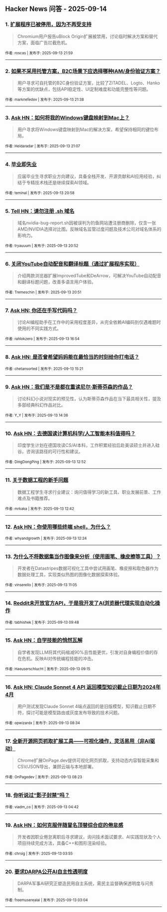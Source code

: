 ## Hacker News 问答 - 2025-09-14


### 1. [扩展程序已被停用，因为不再受支持](https://news.ycombinator.com/item?id=45235666)
> Chromium用户报告uBlock Origin扩展被禁用，讨论临时解决方案和替代方案，面临广告拦截危机。

<sub>作者: roscas | 发布于: 2025-09-13 21:59</sub>

---

### 2. [如果不采用托管方案，B2C场景下应选择哪种IAM/身份验证方案？](https://news.ycombinator.com/item?id=45235550)
> 用户寻求可自托管的B2C身份验证方案，比较了ZITADEL、Logto、Hanko等方案的优缺点，包括API稳定性、UI定制难度和功能完整性等问题。

<sub>作者: marknefedov | 发布于: 2025-09-13 21:38</sub>

---

### 3. [Ask HN：如何将我的Windows键盘映射到Mac上？](https://news.ycombinator.com/item?id=45235319)
> 用户寻求将Windows键盘映射到Mac的解决方案，希望保持相同的键位布局。

<sub>作者: Heidaradar | 发布于: 2025-09-13 21:07</sub>

---

### 4. [毕业即失业](https://news.ycombinator.com/item?id=45235243)
> 应届毕业生寻求职业方向建议，具备全栈开发、开源贡献和AI应用经验，纠结于专精技术栈还是继续探索AI领域。

<sub>作者: teminal | 发布于: 2025-09-13 20:58</sub>

---

### 5. [Tell HN：请勿注册 .sh 域名](https://news.ycombinator.com/item?id=45235207)
> 域名nvidia-bug-report.sh因被误判为钓鱼网站遭注册商删除，仅含一张AMD/NVIDIA选择对比图。反映域名监管过度问题及技术公司对域名体系的影响力。

<sub>作者: tryauuum | 发布于: 2025-09-13 20:52</sub>

---

### 6. [关闭YouTube自动配音和翻译标题（通过扩展程序实现）](https://news.ycombinator.com/item?id=45235199)
> 介绍两款浏览器扩展ImprovedTube和DeArrow，可解决YouTube自动配音和翻译标题问题，改善多语言用户体验。

<sub>作者: Tremeschin | 发布于: 2025-09-13 20:51</sub>

---

### 7. [Ask HN: 你还在手写代码吗？](https://news.ycombinator.com/item?id=45233516)
> 讨论AI编程助手在工作中的采用程度差异，从完全依赖AI编码到仅遇难题时使用的不同实践方式。

<sub>作者: rahlokzero | 发布于: 2025-09-13 16:54</sub>

---

### 8. [Ask HN: 是否曾希望妈妈能在最恰当的时刻给你打电话？](https://news.ycombinator.com/item?id=45232815)

<sub>作者: chetansorted | 发布于: 2025-09-13 15:21</sub>

---

### 9. [Ask HN：我们是不是都在重读尼尔·斯蒂芬森的作品？](https://news.ycombinator.com/item?id=45232410)
> 讨论科幻小说对现实的预见性，认为斯蒂芬森作品在当下最具相关性，提及多部经典科幻作品对比。

<sub>作者: Y_Y | 发布于: 2025-09-13 14:36</sub>

---

### 10. [Ask HN：去德国读计算机科学/人工智能本科值得吗？](https://news.ycombinator.com/item?id=45231682)
> 印度学生计划在德国攻读CS/AI本科，工作积累经验后赴美读硕士并进入硅谷。咨询该路径的可行性和建议。

<sub>作者: DingDongPing | 发布于: 2025-09-13 12:52</sub>

---

### 11. [关于数据工程的新手问题](https://news.ycombinator.com/item?id=45231603)
> 数据工程学生寻求行业建议：询问值得学习的新工具、职业发展前景、工作难点及书籍推荐。

<sub>作者: mrkaka | 发布于: 2025-09-13 12:42</sub>

---

### 12. [Ask HN：你使用哪些终端 shell，为什么？](https://news.ycombinator.com/item?id=45231475)

<sub>作者: whyandgrowth | 发布于: 2025-09-13 12:24</sub>

---

### 13. [为什么不将数据集当作图像来分析（使用画笔、橡皮擦等工具）？](https://news.ycombinator.com/item?id=45231115)
> 开发者在Datastripes数据可视化工具中尝试用画笔、橡皮擦和取色器作为数据处理工具，实现类似热图的图像化数据探索体验。

<sub>作者: vinserello | 发布于: 2025-09-13 11:05</sub>

---

### 14. [Reddit未开放官方API，于是我开发了AI浏览器代理实现自动化操作](https://news.ycombinator.com/item?id=45230777)

<sub>作者: tabhishek | 发布于: 2025-09-13 09:48</sub>

---

### 15. [Ask HN：自学技能的悄然瓦解](https://news.ycombinator.com/item?id=45230617)
> 自学者发现LLM将其代码缩减90%且性能更优，引发对自身编程价值的存在危机。反映AI对传统编程技能的冲击。

<sub>作者: Haeuserschlucht | 发布于: 2025-09-13 09:15</sub>

---

### 16. [Ask HN: Claude Sonnet 4 API 返回模型知识截止日期为2024年4月](https://news.ycombinator.com/item?id=45230395)
> 用户测试发现Claude Sonnet 4端点返回的是旧版模型，知识截止日期不符，探讨可能是模型路由或灰度发布导致的技术问题。

<sub>作者: opwizardx | 发布于: 2025-09-13 08:34</sub>

---

### 17. [全新开源网页抓取扩展工具——可视化操作，灵活易用（非AI驱动）](https://news.ycombinator.com/item?id=45230329)
> Chrome扩展OnPage.dev提供可视化网页抓取，支持动态内容智能采集和CSV/JSON导出，兼顾云端与本地部署。

<sub>作者: OnPagedev | 发布于: 2025-09-13 08:23</sub>

---

### 18. [你听说过“影子封禁”吗？](https://news.ycombinator.com/item?id=45229356)

<sub>作者: viadm_co | 发布于: 2025-09-13 04:42</sub>

---

### 19. [Ask HN：如何克服伴随冒名顶替综合症的倦怠感](https://news.ycombinator.com/item?id=45229169)
> 开发者因职业倦怠离职后寻求建议，询问技术面试要求、AI实践现状及个人项目持续完成方法，具备C++和图形渲染经验。

<sub>作者: chrsig | 发布于: 2025-09-13 03:55</sub>

---

### 20. [要求DARPA公开AI自主性透明度](https://news.ycombinator.com/item?id=45228977)
> DARPA军事AI研究正塑造民用自主系统，需民主监督确保透明度与问责制。

<sub>作者: freemuserealai | 发布于: 2025-09-13 03:04</sub>

---
